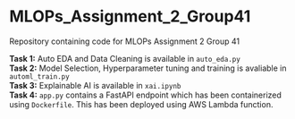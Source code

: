 # MLOPs_Assignment_2_Group41
Repository containing code for MLOPs Assignment 2 Group 41

<b>Task 1:</b> Auto EDA and Data Cleaning is available in ```auto_eda.py``` <br>
<b>Task 2:</b> Model Selection, Hyperparameter tuning and training is avaliable in ```automl_train.py```<br>
<b>Task 3:</b> Explainable AI is available in ```xai.ipynb```<br> 
<b>Task 4:</b> ```app.py``` contains a FastAPI endpoint which has been containerized using ```Dockerfile```. This has been deployed using AWS Lambda function.